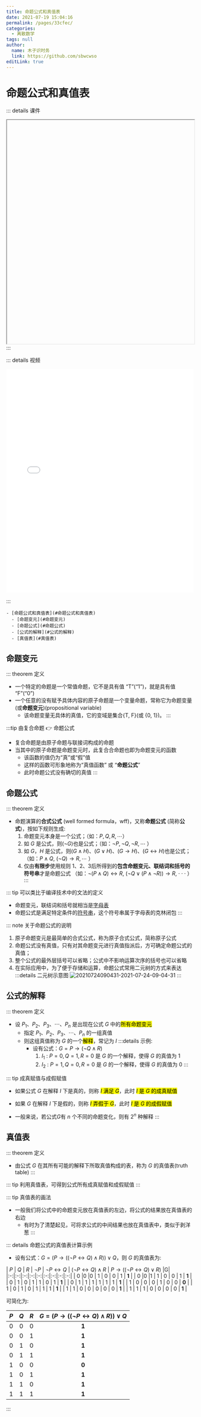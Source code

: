 ```yaml
---
title: 命题公式和真值表
date: 2021-07-19 15:04:16
permalink: /pages/33cfec/
categories: 
  - 离散数学
tags: null
author: 
  name: 木子识时务
  link: https://github.com/sbwcwso
editLink: true
---
```


# 命题公式和真值表

::: details 课件
<iframe :src="$withBase('/pdf/离散数学/2_4_proposition equation.pdf')" width="100%" height="600"></iframe>
:::

::: details 视频

<iframe width="100%" height="600" src="//player.bilibili.com/player.html?aid=26584665&bvid=BV1cs411H7sz&cid=45600864&page=9" scrolling="no" border="0" frameborder="no" framespacing="0" allowfullscreen="true"> </iframe>

:::



```markmap
- [命题公式和真值表](#命题公式和真值表)
  - [命题变元](#命题变元)
  - [命题公式](#命题公式)
  - [公式的解释](#公式的解释)
  - [真值表](#真值表)
```

## 命题变元

::: theorem 定义
* 一个特定的命题是一个常值命题，它不是具有值 “T”(“1”)，就是具有值 “F”(“0”)
* 一个任意的没有赋予具体内容的原子命题是一个变量命题，常称它为命题变量 (或**命题变元**)(propositional variable)
  * 该命题变量无具体的真值，它的变域是集合{T, F}(或 {0, 1})。
:::

:::tip 由复合命题 👉 命题公式
* 复合命题是由原子命题与联接词构成的命题
* 当其中的原子命题是命题变元时，此复合合命题也即为命题变元的函数
  * 该函数的值仍为“真”或“假”值
  * 这样的函数可形象地称为“真值函数” 或 “**命题公式**”
  * 此时命题公式没有确切的真值
:::

## 命题公式

::: theorem 定义
* 命题演算的**合式公式** (well formed formula，wff)，又称**命题公式** (简称**公式**)，按如下规则生成:
  1. 命题变元本身是一个公式；（如：$P, Q, R, \cdots$）
  2. 如 $G$ 是公式，则($¬G$)也是公式；（如：$¬P, ¬Q, ¬R,\cdots$ ）
  3. 如 $G，H$ 是公式，则$(G ∧ H)$、$(G ∨ H)$、$(G → H)$、$(G ↔ H)$也是公式；（如：$P ∧ Q$, $(¬Q) → R, \cdots$ ）
  4. 仅由**有限步**使用规则 1、2、3后所得到的**包含命题变元、联结词和括号的符号串**才是命题公式
   （如：$¬(P ∧ Q) ↔ R$, $(¬Q ∨ (P ∧ ¬R)) → R$, · · · ）
:::

::: tip 可以类比于编译技术中的文法的定义
* 命题变元，联结词和括号就相当是[字母表](/pages/6dfd96/#字母表)
* 命题公式是满足特定条件的[符号串](/pages/6dfd96/#串-符号串)，这个符号串属于字母表的克林闭包
:::


::: note 关于命题公式的说明
1. 原子命题变元是最简单的合式公式，称为原子合式公式，简称原子公式
2. 命题公式没有真值，只有对其命题变元进行真值指派后，方可确定命题公式的真值；
3. 整个公式的最外层括号可以省略；公式中不影响运算次序的括号也可以省略
4. 在实际应用中，为了便于存储和运算，命题公式常用二元树的方式来表达
  :::details 二元树示意图
  ![20210724090431-2021-07-24-09-04-31](https://cdn.jsdelivr.net/gh/sbwcwso/PicBed@master/20210724090431-2021-07-24-09-04-31.png)
  :::

## 公式的解释

::: theorem 定义
* 设 $P_1 、P_2 、P_3 、\cdots 、P_n$ 是出现在公式 $G$ 中的<mark class='c1'>所有命题变元</mark>
  * 指定 $P_1 、P_2 、P_3 、\cdots 、P_n$ 的一组真值
  * 则这组真值称为 $G$ 的一个<mark class='c2'>解释</mark>，常记为 $I$
  :::details 示例:
    * 设有公式：$G = P → (¬Q ∧ R)$
      1. $I_1$ : $P = 0, Q = 1, R = 0$ 是 $G$ 的一个解释，使得 $G$ 的真值为 $1$
      2. $I_2$ : $P = 1, Q = 0, R = 0$ 是 $G$ 的一个解释，使得 $G$ 的真值为 $0$
:::

::: tip 成真赋值与成假赋值
* 如果公式 $G$ 在解释 $I$ 下是真的，则称 <mark class='c1'>$I$ 满足 $G$</mark>，此时 <mark class='c2'>$I$ 是 $G$ 的成真赋值</mark>
* 如果 $G$ 在解释 $I$ 下是假的，则称 <mark class='c1'>$I$ 弄假于 $G$</mark>，此时 <mark class='c2'>$I$ 是 $G$ 的成假赋值</mark>

* 一般来说，若公式$G$有 $n$ 个不同的命题变化，则有 $2^n$ 种解释
:::

## 真值表

::: theorem 定义
* 由公式 $G$ 在其所有可能的解释下所取真值构成的表，称为 $G$ 的真值表(truth table)
:::

::: tip 利用真值表，可得到公式所有成真赋值和成假赋值
:::

::: tip 真值表的画法
* 一般我们将公式中的命题变元放在真值表的左边，将公式的结果放在真值表的右边
  * 有时为了清楚起见，可将求公式的中间结果也放在真值表中，类似于剥洋葱
:::

::: details 命题公式的真值表计算示例
* 设有公式：$G = (P → ((¬P ↔ Q) ∧ R)) ∨ Q$，则 $G$ 的真值表为:

|   $P$   |   $Q$   |   $R$   |   $\neg P$   |   $\neg P \leftrightarrow Q$   |  $(\neg P \leftrightarrow Q)\wedge R$    |   $P \rightarrow ((\neg P \leftrightarrow Q) \vee R)$   |G|
|:-:|:-:|:-:|:-:|:-:|:-:|:-:|:-:|:-:|
|  0   |0     |0     |  1   |  0   |  0   |  1   |   **1**  |
|  0   |0     |1     |   1  |  0   |  0   |  1   |   **1**  |
| 0     | 1   | 0    |   1  |  1   |  0   |  1   |   **1**  |
|  0   |  1   |  1   |   1  |  1   |  1   |  1   |   **1**  |
|  1   |  0   |  0   |   0  |  1   |  0   |  0   |   **0**  |
|  1   |  0   |  1   |   0  |  1   |  1   |  1   |   **1**  |
|  1   |  1   |  0   |   0  |  0   |  0   |  0   |   **1**  |
|  1   |  1   |  1   |   0  |  0   |  0   |  0   |   **1**  |

可简化为:

|   $P$   |   $Q$   |   $R$   | $G=(P → ((¬P ↔ Q) ∧ R)) ∨ Q$ |
|:-:|:-:|:-:|:-:|
|  0   |0     |0     |   **1**  |
|  0   |0     |1     |   **1**  |
| 0     | 1   | 0    |   **1**  |
|  0   |  1   |  1   |   **1**  |
|  1   |  0   |  0   |   **0**  |
|  1   |  0   |  1   |   **1**  |
|  1   |  1   |  0   |   **1**  |
|  1   |  1   |  1   |   **1**  |
:::

